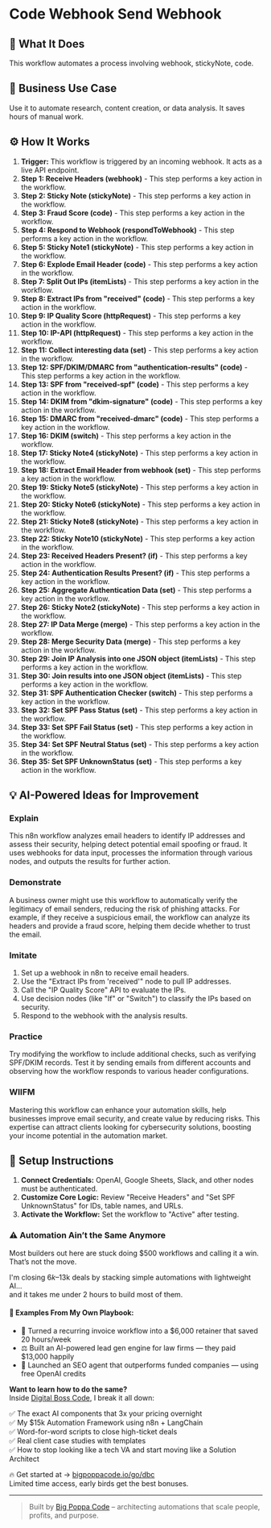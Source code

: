 # Code Webhook Send Webhook

## 🚀 What It Does
This workflow automates a process involving webhook, stickyNote, code.

## 💼 Business Use Case
Use it to automate research, content creation, or data analysis. It saves hours of manual work.

## ⚙️ How It Works
1.  **Trigger:** This workflow is triggered by an incoming webhook. It acts as a live API endpoint.
2. **Step 1: Receive Headers (webhook)** - This step performs a key action in the workflow.
3. **Step 2: Sticky Note (stickyNote)** - This step performs a key action in the workflow.
4. **Step 3: Fraud Score (code)** - This step performs a key action in the workflow.
5. **Step 4: Respond to Webhook (respondToWebhook)** - This step performs a key action in the workflow.
6. **Step 5: Sticky Note1 (stickyNote)** - This step performs a key action in the workflow.
7. **Step 6: Explode Email Header (code)** - This step performs a key action in the workflow.
8. **Step 7: Split Out IPs (itemLists)** - This step performs a key action in the workflow.
9. **Step 8: Extract IPs from "received" (code)** - This step performs a key action in the workflow.
10. **Step 9: IP Quality Score (httpRequest)** - This step performs a key action in the workflow.
11. **Step 10: IP-API (httpRequest)** - This step performs a key action in the workflow.
12. **Step 11: Collect interesting data (set)** - This step performs a key action in the workflow.
13. **Step 12: SPF/DKIM/DMARC from "authentication-results" (code)** - This step performs a key action in the workflow.
14. **Step 13: SPF from "received-spf" (code)** - This step performs a key action in the workflow.
15. **Step 14: DKIM from "dkim-signature" (code)** - This step performs a key action in the workflow.
16. **Step 15: DMARC from "received-dmarc" (code)** - This step performs a key action in the workflow.
17. **Step 16: DKIM (switch)** - This step performs a key action in the workflow.
18. **Step 17: Sticky Note4 (stickyNote)** - This step performs a key action in the workflow.
19. **Step 18: Extract Email Header from webhook (set)** - This step performs a key action in the workflow.
20. **Step 19: Sticky Note5 (stickyNote)** - This step performs a key action in the workflow.
21. **Step 20: Sticky Note6 (stickyNote)** - This step performs a key action in the workflow.
22. **Step 21: Sticky Note8 (stickyNote)** - This step performs a key action in the workflow.
23. **Step 22: Sticky Note10 (stickyNote)** - This step performs a key action in the workflow.
24. **Step 23: Received Headers Present? (if)** - This step performs a key action in the workflow.
25. **Step 24: Authentication Results Present? (if)** - This step performs a key action in the workflow.
26. **Step 25: Aggregate Authentication Data (set)** - This step performs a key action in the workflow.
27. **Step 26: Sticky Note2 (stickyNote)** - This step performs a key action in the workflow.
28. **Step 27: IP Data Merge (merge)** - This step performs a key action in the workflow.
29. **Step 28: Merge Security Data (merge)** - This step performs a key action in the workflow.
30. **Step 29: Join IP Analysis into one JSON object (itemLists)** - This step performs a key action in the workflow.
31. **Step 30: Join results into one JSON object (itemLists)** - This step performs a key action in the workflow.
32. **Step 31: SPF Authentication Checker (switch)** - This step performs a key action in the workflow.
33. **Step 32: Set SPF Pass Status (set)** - This step performs a key action in the workflow.
34. **Step 33: Set SPF Fail Status (set)** - This step performs a key action in the workflow.
35. **Step 34: Set SPF Neutral Status (set)** - This step performs a key action in the workflow.
36. **Step 35: Set SPF UnknownStatus (set)** - This step performs a key action in the workflow.

## 💡 AI-Powered Ideas for Improvement
### Explain
This n8n workflow analyzes email headers to identify IP addresses and assess their security, helping detect potential email spoofing or fraud. It uses webhooks for data input, processes the information through various nodes, and outputs the results for further action.

### Demonstrate
A business owner might use this workflow to automatically verify the legitimacy of email senders, reducing the risk of phishing attacks. For example, if they receive a suspicious email, the workflow can analyze its headers and provide a fraud score, helping them decide whether to trust the email.

### Imitate
1. Set up a webhook in n8n to receive email headers.
2. Use the "Extract IPs from 'received'" node to pull IP addresses.
3. Call the "IP Quality Score" API to evaluate the IPs.
4. Use decision nodes (like "If" or "Switch") to classify the IPs based on security.
5. Respond to the webhook with the analysis results.

### Practice
Try modifying the workflow to include additional checks, such as verifying SPF/DKIM records. Test it by sending emails from different accounts and observing how the workflow responds to various header configurations.

### WIIFM
Mastering this workflow can enhance your automation skills, help businesses improve email security, and create value by reducing risks. This expertise can attract clients looking for cybersecurity solutions, boosting your income potential in the automation market.

## 🔧 Setup Instructions
1. **Connect Credentials:** OpenAI, Google Sheets, Slack, and other nodes must be authenticated.
2. **Customize Core Logic:** Review "Receive Headers" and "Set SPF UnknownStatus" for IDs, table names, and URLs.
3. **Activate the Workflow:** Set the workflow to "Active" after testing.

### ⚠️ Automation Ain’t the Same Anymore

Most builders out here are stuck doing $500 workflows and calling it a win.  
That’s not the move.  

I'm closing $6k–$13k deals by stacking simple automations with lightweight AI...  
and it takes me under 2 hours to build most of them.

#### 🧠 Examples From My Own Playbook:
- 🔁 Turned a recurring invoice workflow into a $6,000 retainer that saved 20 hours/week  
- ⚖️ Built an AI-powered lead gen engine for law firms — they paid $13,000 happily  
- 🚀 Launched an SEO agent that outperforms funded companies — using free OpenAI credits  

**Want to learn how to do the same?**  
Inside [Digital Boss Code](https://bigpoppacode.io/go/dbc), I break it all down:

✅ The exact AI components that 3x your pricing overnight  
✅ My $15k Automation Framework using n8n + LangChain  
✅ Word-for-word scripts to close high-ticket deals  
✅ Real client case studies with templates  
✅ How to stop looking like a tech VA and start moving like a Solution Architect  

🔥 Get started at → [bigpoppacode.io/go/dbc](https://bigpoppacode.io/go/dbc)  
Limited time access, early birds get the best bonuses.

---
> Built by [Big Poppa Code](https://bigpoppacode.io) – architecting automations that scale people, profits, and purpose.
